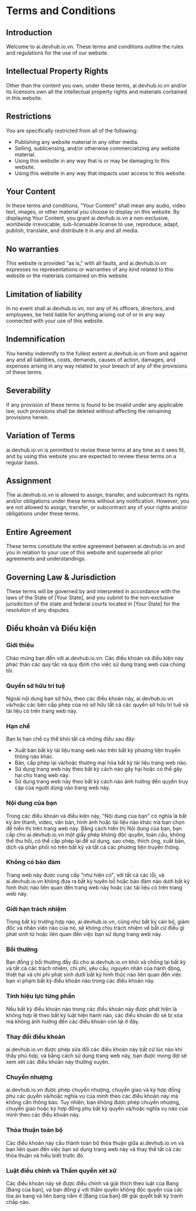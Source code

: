 # Terms and Conditions

## Introduction

Welcome to ai.devhub.io.vn. These terms and conditions outline the rules and regulations for the use of our website.

## Intellectual Property Rights

Other than the content you own, under these terms, ai.devhub.io.vn and/or its licensors own all the intellectual property rights and materials contained in this website.

## Restrictions

You are specifically restricted from all of the following:
- Publishing any website material in any other media.
- Selling, sublicensing, and/or otherwise commercializing any website material.
- Using this website in any way that is or may be damaging to this website.
- Using this website in any way that impacts user access to this website.

## Your Content

In these terms and conditions, "Your Content" shall mean any audio, video text, images, or other material you choose to display on this website. By displaying Your Content, you grant ai.devhub.io.vn a non-exclusive, worldwide irrevocable, sub-licensable license to use, reproduce, adapt, publish, translate, and distribute it in any and all media.

## No warranties

This website is provided "as is," with all faults, and ai.devhub.io.vn expresses no representations or warranties of any kind related to this website or the materials contained on this website.

## Limitation of liability

In no event shall ai.devhub.io.vn, nor any of its officers, directors, and employees, be held liable for anything arising out of or in any way connected with your use of this website.

## Indemnification

You hereby indemnify to the fullest extent ai.devhub.io.vn from and against any and all liabilities, costs, demands, causes of action, damages, and expenses arising in any way related to your breach of any of the provisions of these terms.

## Severability

If any provision of these terms is found to be invalid under any applicable law, such provisions shall be deleted without affecting the remaining provisions herein.

## Variation of Terms

ai.devhub.io.vn is permitted to revise these terms at any time as it sees fit, and by using this website you are expected to review these terms on a regular basis.

## Assignment

The ai.devhub.io.vn is allowed to assign, transfer, and subcontract its rights and/or obligations under these terms without any notification. However, you are not allowed to assign, transfer, or subcontract any of your rights and/or obligations under these terms.

## Entire Agreement

These terms constitute the entire agreement between ai.devhub.io.vn and you in relation to your use of this website and supersede all prior agreements and understandings.

## Governing Law & Jurisdiction

These terms will be governed by and interpreted in accordance with the laws of the State of [Your State], and you submit to the non-exclusive jurisdiction of the state and federal courts located in [Your State] for the resolution of any disputes.

## Điều khoản và Điều kiện

### Giới thiệu

Chào mừng bạn đến với ai.devhub.io.vn. Các điều khoản và điều kiện này phác thảo các quy tắc và quy định cho việc sử dụng trang web của chúng tôi.

### Quyền sở hữu trí tuệ

Ngoài nội dung bạn sở hữu, theo các điều khoản này, ai.devhub.io.vn và/hoặc các bên cấp phép của nó sở hữu tất cả các quyền sở hữu trí tuệ và tài liệu có trên trang web này.

### Hạn chế

Bạn bị hạn chế cụ thể khỏi tất cả những điều sau đây:
- Xuất bản bất kỳ tài liệu trang web nào trên bất kỳ phương tiện truyền thông nào khác.
- Bán, cấp phép lại và/hoặc thương mại hóa bất kỳ tài liệu trang web nào.
- Sử dụng trang web này theo bất kỳ cách nào gây hại hoặc có thể gây hại cho trang web này.
- Sử dụng trang web này theo bất kỳ cách nào ảnh hưởng đến quyền truy cập của người dùng vào trang web này.

### Nội dung của bạn

Trong các điều khoản và điều kiện này, "Nội dung của bạn" có nghĩa là bất kỳ âm thanh, video, văn bản, hình ảnh hoặc tài liệu nào khác mà bạn chọn để hiển thị trên trang web này. Bằng cách hiển thị Nội dung của bạn, bạn cấp cho ai.devhub.io.vn một giấy phép không độc quyền, toàn cầu, không thể thu hồi, có thể cấp phép lại để sử dụng, sao chép, thích ứng, xuất bản, dịch và phân phối nó trên bất kỳ và tất cả các phương tiện truyền thông.

### Không có bảo đảm

Trang web này được cung cấp "như hiện có", với tất cả các lỗi, và ai.devhub.io.vn không đưa ra bất kỳ tuyên bố hoặc bảo đảm nào dưới bất kỳ hình thức nào liên quan đến trang web này hoặc các tài liệu có trên trang web này.

### Giới hạn trách nhiệm

Trong bất kỳ trường hợp nào, ai.devhub.io.vn, cũng như bất kỳ cán bộ, giám đốc và nhân viên nào của nó, sẽ không chịu trách nhiệm về bất cứ điều gì phát sinh từ hoặc liên quan đến việc bạn sử dụng trang web này.

### Bồi thường

Bạn đồng ý bồi thường đầy đủ cho ai.devhub.io.vn khỏi và chống lại bất kỳ và tất cả các trách nhiệm, chi phí, yêu cầu, nguyên nhân của hành động, thiệt hại và chi phí phát sinh dưới bất kỳ hình thức nào liên quan đến việc bạn vi phạm bất kỳ điều khoản nào trong các điều khoản này.

### Tính hiệu lực từng phần

Nếu bất kỳ điều khoản nào trong các điều khoản này được phát hiện là không hợp lệ theo bất kỳ luật hiện hành nào, các điều khoản đó sẽ bị xóa mà không ảnh hưởng đến các điều khoản còn lại ở đây.

### Thay đổi điều khoản

ai.devhub.io.vn được phép sửa đổi các điều khoản này bất cứ lúc nào khi thấy phù hợp, và bằng cách sử dụng trang web này, bạn được mong đợi sẽ xem xét các điều khoản này thường xuyên.

### Chuyển nhượng

ai.devhub.io.vn được phép chuyển nhượng, chuyển giao và ký hợp đồng phụ các quyền và/hoặc nghĩa vụ của mình theo các điều khoản này mà không cần thông báo. Tuy nhiên, bạn không được phép chuyển nhượng, chuyển giao hoặc ký hợp đồng phụ bất kỳ quyền và/hoặc nghĩa vụ nào của mình theo các điều khoản này.

### Thỏa thuận toàn bộ

Các điều khoản này cấu thành toàn bộ thỏa thuận giữa ai.devhub.io.vn và bạn liên quan đến việc bạn sử dụng trang web này và thay thế tất cả các thỏa thuận và hiểu biết trước đó.

### Luật điều chỉnh và Thẩm quyền xét xử

Các điều khoản này sẽ được điều chỉnh và giải thích theo luật của Bang [Bang của bạn], và bạn đồng ý với thẩm quyền không độc quyền của các tòa án bang và liên bang nằm ở [Bang của bạn] để giải quyết bất kỳ tranh chấp nào.